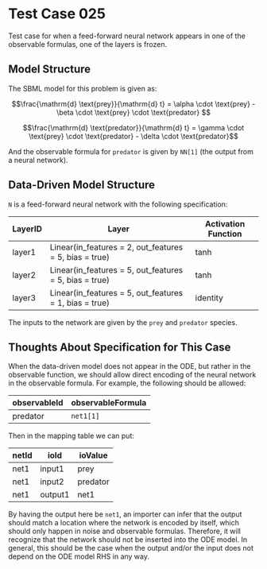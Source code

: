 # Test Case 025

Test case for when a feed-forward neural network appears in one of the observable formulas, one of the layers is frozen.

## Model Structure

The SBML model for this problem is given as:

$$\frac{\mathrm{d} \text{prey}}{\mathrm{d} t} = \alpha \cdot \text{prey} - \beta \cdot \text{prey} \cdot \text{predator} $$

$$\frac{\mathrm{d} \text{predator}}{\mathrm{d} t} = \gamma \cdot \text{prey} \cdot \text{predator} - \delta \cdot \text{predator}$$

And the observable formula for `predator` is given by `NN[1]` (the output from a neural network).

## Data-Driven Model Structure

`N` is a feed-forward neural network with the following specification:

| LayerID | Layer                                                  | Activation Function |
|---------|--------------------------------------------------------|---------------------|
| layer1  | Linear(in_features = 2, out_features = 5, bias = true) | tanh                |
| layer2  | Linear(in_features = 5, out_features = 5, bias = true) | tanh                |
| layer3  | Linear(in_features = 5, out_features = 1, bias = true) | identity            |

The inputs to the network are given by the `prey` and `predator` species.

## Thoughts About Specification for This Case

When the data-driven model does not appear in the ODE, but rather in the observable function, we should allow direct encoding of the neural network in the observable formula. For example, the following should be allowed:

| observableId | observableFormula |
|--------------|-------------------|
| predator     | `net1[1]`         |

Then in the mapping table we can put:

| netId | ioId    | ioValue  |
|-------|---------|----------|
| net1  | input1  | prey     |
| net1  | input2  | predator |
| net1  | output1 | net1     |

By having the output here be `net1`, an importer can infer that the output should match a location where the network is encoded by itself, which should only happen in noise and observable formulas. Therefore, it will recognize that the network should not be inserted into the ODE model. In general, this should be the case when the output and/or the input does not depend on the ODE model RHS in any way.
